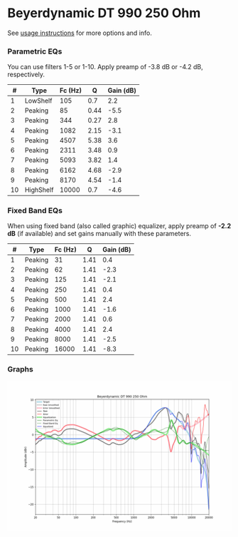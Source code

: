# Beyerdynamic DT 990 250 Ohm
See [usage instructions](https://github.com/jaakkopasanen/AutoEq#usage) for more options and info.

### Parametric EQs
You can use filters 1-5 or 1-10. Apply preamp of -3.8 dB or -4.2 dB, respectively.

|   # | Type      |   Fc (Hz) |    Q |   Gain (dB) |
|-----|-----------|-----------|------|-------------|
|   1 | LowShelf  |       105 | 0.7  |         2.2 |
|   2 | Peaking   |        85 | 0.44 |        -5.5 |
|   3 | Peaking   |       344 | 0.27 |         2.8 |
|   4 | Peaking   |      1082 | 2.15 |        -3.1 |
|   5 | Peaking   |      4507 | 5.38 |         3.6 |
|   6 | Peaking   |      2311 | 3.48 |         0.9 |
|   7 | Peaking   |      5093 | 3.82 |         1.4 |
|   8 | Peaking   |      6162 | 4.68 |        -2.9 |
|   9 | Peaking   |      8170 | 4.54 |        -1.4 |
|  10 | HighShelf |     10000 | 0.7  |        -4.6 |

### Fixed Band EQs
When using fixed band (also called graphic) equalizer, apply preamp of **-2.2 dB** (if available) and set gains manually with these parameters.

|   # | Type    |   Fc (Hz) |    Q |   Gain (dB) |
|-----|---------|-----------|------|-------------|
|   1 | Peaking |        31 | 1.41 |         0.4 |
|   2 | Peaking |        62 | 1.41 |        -2.3 |
|   3 | Peaking |       125 | 1.41 |        -2.1 |
|   4 | Peaking |       250 | 1.41 |         0.4 |
|   5 | Peaking |       500 | 1.41 |         2.4 |
|   6 | Peaking |      1000 | 1.41 |        -1.6 |
|   7 | Peaking |      2000 | 1.41 |         0.6 |
|   8 | Peaking |      4000 | 1.41 |         2.4 |
|   9 | Peaking |      8000 | 1.41 |        -2.5 |
|  10 | Peaking |     16000 | 1.41 |        -8.3 |

### Graphs
![](./Beyerdynamic%20DT%20990%20250%20Ohm.png)
